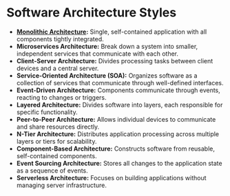 # Software Architecture Styles

* [**Monolithic Architecture**](monolithic.md)**:** Single, self-contained application with all components tightly integrated.
* **Microservices Architecture:** Break down a system into smaller, independent services that communicate with each other.
* **Client-Server Architecture:** Divides processing tasks between client devices and a central server.
* **Service-Oriented Architecture (SOA):** Organizes software as a collection of services that communicate through well-defined interfaces.
* **Event-Driven Architecture:** Components communicate through events, reacting to changes or triggers.
* **Layered Architecture:** Divides software into layers, each responsible for specific functionality.
* **Peer-to-Peer Architecture:** Allows individual devices to communicate and share resources directly.
* **N-Tier Architecture:** Distributes application processing across multiple layers or tiers for scalability.
* **Component-Based Architecture:** Constructs software from reusable, self-contained components.
* **Event Sourcing Architecture:** Stores all changes to the application state as a sequence of events.
* **Serverless Architecture:** Focuses on building applications without managing server infrastructure.
